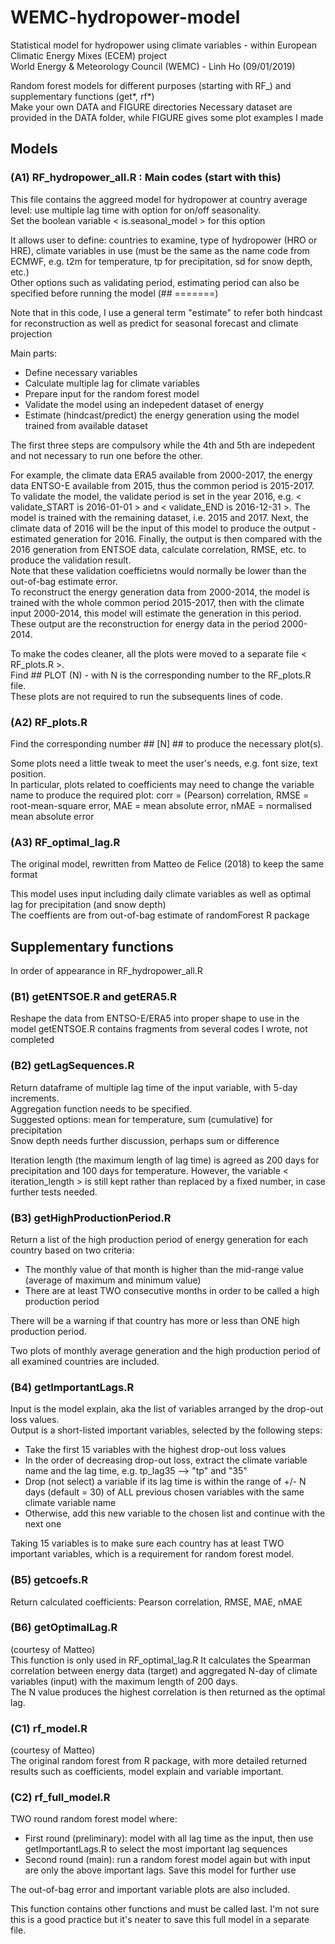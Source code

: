 # WEMC-hydropower-model
Statistical model for hydropower using climate variables - within European Climatic Energy Mixes (ECEM) project\
World Energy & Meteorology Council (WEMC) - Linh Ho (09/01/2019)

Random forest models for different purposes (starting with RF_) and supplementary functions (get*, rf*)\
Make your own DATA and FIGURE directories
Necessary dataset are provided in the DATA folder, while FIGURE gives some plot examples I made

## Models 

### (A1) RF_hydropower_all.R : Main codes (start with this)

This file contains the aggreed model for hydropower at country average level: use multiple lag time with option for on/off seasonality.\
Set the boolean variable < is.seasonal_model > for this option

It allows user to define: countries to examine, type of hydropower (HRO or HRE), climate variables in use (must be the same as the name code from ECMWF, e.g. t2m for temperature, tp for precipitation, sd for snow depth, etc.)\
Other options such as validating period, estimating period can also be specified before running the model (## =======)

Note that in this code, I use a general term "estimate" to refer both hindcast for reconstruction as well as predict for seasonal forecast and climate projection

Main parts:

- Define necessary variables
- Calculate multiple lag for climate variables
- Prepare input for the random forest model
- Validate the model using an indepedent dataset of energy
- Estimate (hindcast/predict) the energy generation using the model trained from available dataset

The first three steps are compulsory while the 4th and 5th are indepedent and not necessary to run one before the other.

For example, the climate data ERA5 available from 2000-2017, the energy data ENTSO-E available from 2015, thus the common period is 2015-2017.\
To validate the model, the validate period is set in the year 2016, e.g. < validate_START is 2016-01-01 > and < validate_END is 2016-12-31 >. The model is trained with the remaining dataset, i.e. 2015 and 2017. Next, the climate data of 2016 will be the input of this model to produce the output - estimated generation for 2016. Finally, the output is then compared with the 2016 generation from ENTSOE data, calculate correlation, RMSE, etc. to produce the validation result.\
Note that these validation coefficietns would normally be lower than the out-of-bag estimate error.\
To reconstruct the energy generation data from 2000-2014, the model is trained with the whole common period 2015-2017, then with the climate input 2000-2014, this model will estimate the generation in this period. These output are the reconstruction for energy data in the period 2000-2014.

To make the codes cleaner, all the plots were moved to a separate file < RF_plots.R >.\
Find ## PLOT (N) - with N is the corresponding number to the RF_plots.R file.\
These plots are not required to run the subsequents lines of code.

### (A2) RF_plots.R

Find the corresponding number ## [N]  ## to produce the necessary plot(s).

Some plots need a little tweak to meet the user's needs, e.g. font size, text position.\
In particular, plots related to coefficients may need to change the variable name to produce the required plot: corr = (Pearson) correlation, RMSE = root-mean-square error, MAE = mean absolute error, nMAE = normalised mean absolute error

### (A3) RF_optimal_lag.R

The original model, rewritten from Matteo de Felice (2018) to keep the same format

This model uses input including daily climate variables as well as optimal lag for precipitation (and snow depth)\
The coeffients are from out-of-bag estimate of randomForest R package

## Supplementary functions

In order of appearance in RF_hydropower_all.R

### (B1) getENTSOE.R and getERA5.R

Reshape the data from ENTSO-E/ERA5 into proper shape to use in the model
getENTSOE.R contains fragments from several codes I wrote, not completed

### (B2) getLagSequences.R

Return dataframe of multiple lag time of the input variable, with 5-day increments.\
Aggregation function needs to be specified.\
Suggested options: mean for temperature, sum (cumulative) for precipitation\
Snow depth needs further discussion, perhaps sum or difference

Iteration length (the maximum length of lag time) is agreed as 200 days for precipitation and 100 days for temperature. However, the variable < iteration_length > is still kept rather than replaced by a fixed number, in case further tests needed.

### (B3) getHighProductionPeriod.R

Return a list of the high production period of energy generation for each country based on two criteria:

- The monthly value of that month is higher than the mid-range value (average of maximum and minimum value)
- There are at least TWO consecutive months in order to be called a high production period

There will be a warning if that country has more or less than ONE high production period.

Two plots of monthly average generation and the high production period of all examined countries are included.

### (B4) getImportantLags.R

Input is the model explain, aka the list of variables arranged by the drop-out loss values.\
Output is a short-listed important variables, selected by the following steps:

- Take the first 15 variables with the highest drop-out loss values
- In the order of decreasing drop-out loss, extract the climate variable name and the lag time, e.g. tp_lag35 --> "tp" and "35"
- Drop (not select) a variable if its lag time is within the range of +/- N days (default = 30) of ALL previous chosen variables with the same climate variable name
- Otherwise, add this new variable to the chosen list and continue with the next one

Taking 15 variables is to make sure each country has at least TWO important variables, which is a requirement for random forest model.

### (B5) getcoefs.R

Return calculated coefficients: Pearson correlation, RMSE, MAE, nMAE

### (B6) getOptimalLag.R

(courtesy of Matteo)\
This function is only used in RF_optimal_lag.R
It calculates the Spearman correlation between energy data (target) and aggregated N-day of climate variables (input) with the maximum length of 200 days.\
The N value produces the highest correlation is then returned as the optimal lag.

### (C1) rf_model.R

(courtesy of Matteo)\
The original random forest from R package, with more detailed returned results such as coefficients, model explain and variable important.

### (C2) rf_full_model.R

TWO round random forest model where:

- First round (preliminary): model with all lag time as the input, then use getImportantLags.R to select the most important lag sequences
- Second round (main): run a random forest model again but with input are only the above important lags. Save this model for further use

The out-of-bag error and important variable plots are also included.

This function contains other functions and must be called last. I'm not sure this is a good practice but it's neater to save this full model in a separate file.




